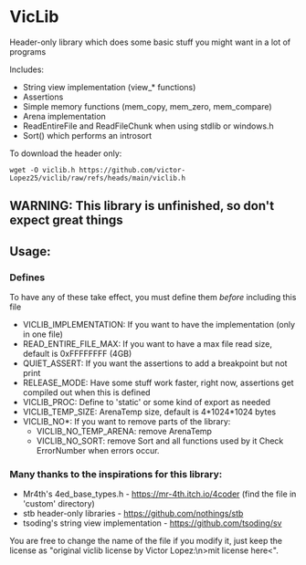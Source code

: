 # VicLib

Header-only library which does some basic stuff you might want in a lot of programs

Includes:
 - String view implementation (view_* functions)
 - Assertions
 - Simple memory functions (mem_copy, mem_zero, mem_compare)
 - Arena implementation
 - ReadEntireFile and ReadFileChunk when using stdlib or windows.h
 - Sort() which performs an introsort

To download the header only:
```console
wget -O viclib.h https://github.com/victor-Lopez25/viclib/raw/refs/heads/main/viclib.h
```

## WARNING: This library is unfinished, so don't expect great things

## Usage:
### Defines

To have any of these take effect, you must define them _before_ including this file
 - VICLIB_IMPLEMENTATION: If you want to have the implementation (only in one file)
 - READ_ENTIRE_FILE_MAX: If you want to have a max file read size, default is 0xFFFFFFFF (4GB)
 - QUIET_ASSERT: If you want the assertions to add a breakpoint but not print
 - RELEASE_MODE: Have some stuff work faster, right now, assertions get compiled out when this is defined
 - VICLIB_PROC: Define to 'static' or some kind of export as needed
 - VICLIB_TEMP_SIZE: ArenaTemp size, default is 4\*1024\*1024 bytes
 - VICLIB_NO*: If you want to remove parts of the library:
   - VICLIB_NO_TEMP_ARENA: remove ArenaTemp
   - VICLIB_NO_SORT: remove Sort and all functions used by it
Check ErrorNumber when errors occur.

### Many thanks to the inspirations for this library:
 - Mr4th's 4ed_base_types.h - https://mr-4th.itch.io/4coder (find the file in 'custom' directory)
 - stb header-only libraries - https://github.com/nothings/stb
 - tsoding's string view implementation - https://github.com/tsoding/sv

You are free to change the name of the file if you modify it, just keep the license as "original viclib license by Victor Lopez:\n>mit license here<".
